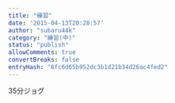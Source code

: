 ```yaml
---
title: "練習"
date: '2015-04-13T20:28:57'
author: "subaru44k"
category: "練習(中)"
status: "publish"
allowComments: true
convertBreaks: false
entryHash: "6fc6d65b952dc3b1d21b34d26ac4fed2"
---
```

35分ジョグ
